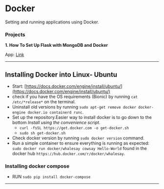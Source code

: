 # Docker
Setting and running applications using Docker.

### Projects
**1. How To Set Up Flask with MongoDB and Docker**

 App: [Link](https://www.digitalocean.com/community/tutorials/how-to-set-up-flask-with-mongodb-and-docker)
 
---
## Installing Docker into Linux- Ubuntu

 * Start: [https://docs.docker.com/engine/install/ubuntu/](https://docs.docker.com/engine/install/ubuntu/)
 * check if you have the OS requirements (Bionic) by running ```cat /etc/*release*``` on the terminal.
 * Uninstall old versions by running ```sudo apt-get remove docker docker-engine docker.io containerd runc```.
 * Set up the repository.Easier way to install docker is to go down to the bottom *Install using the convenience script*.
     - ```curl -fsSL https://get.docker.com -o get-docker.sh```
     - ```sudo sh get-docker.sh```
 * Check docker version by running ```sudo docker version``` command.
 * Run a simple container to ensure everything is running as expected: ```sudo docker run docker/whalesay cowsay Hello-World```     found in the docker hub ``https://hub.docker.com/r/docker/whalesay``.
 
 ### Installing docker compose
 
 * RUN ```sudo pip install docker-compose```
---

 
 
